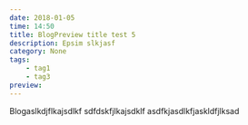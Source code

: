 ```yaml
---
date: 2018-01-05
time: 14:50
title: BlogPreview title test 5
description: Epsim slkjasf
category: None
tags:
    - tag1
    - tag3
preview: 
---
```


Blogaslkdjflkajsdlkf
sdfdskfjlkajsdklf
asdfkjasdlkfjaskldfjlksad
